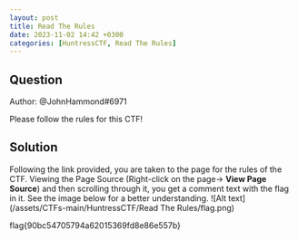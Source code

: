 ```yaml
---
layout: post
title: Read The Rules
date: 2023-11-02 14:42 +0300
categories: [HuntressCTF, Read The Rules]
---
```

## Question
Author: @JohnHammond#6971

Please follow the rules for this CTF!
## Solution
Following the link provided, you are taken to the page for the rules of the CTF.
Viewing the Page Source (Right-click on the page-> **View Page Source**) and then scrolling through it, you get a comment text with the flag in it.
See the image below for a better understanding.
![Alt text](/assets/CTFs-main/HuntressCTF/Read The Rules/flag.png)

flag{90bc54705794a62015369fd8e86e557b}